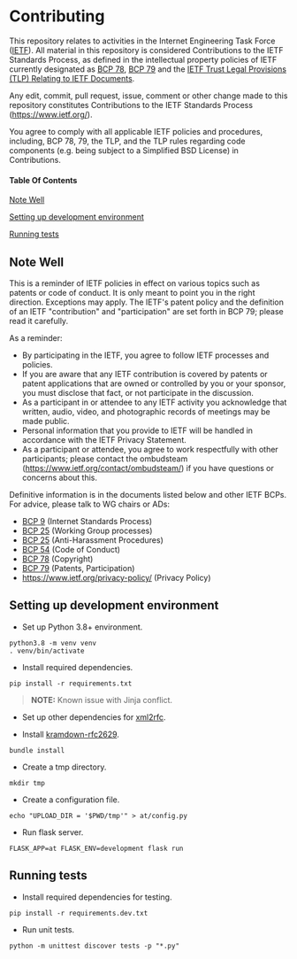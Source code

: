 # Contributing

This repository relates to activities in the Internet Engineering Task Force
([IETF](https://www.ietf.org/)). All material in this repository is considered
Contributions to the IETF Standards Process, as defined in the intellectual
property policies of IETF currently designated as
[BCP 78](https://www.rfc-editor.org/info/bcp78),
[BCP 79](https://www.rfc-editor.org/info/bcp79) and the
[IETF Trust Legal Provisions (TLP) Relating to IETF Documents](http://trustee.ietf.org/trust-legal-provisions.html).

Any edit, commit, pull request, issue, comment or other change made to this
repository constitutes Contributions to the IETF Standards Process
(https://www.ietf.org/).

You agree to comply with all applicable IETF policies and procedures, including,
BCP 78, 79, the TLP, and the TLP rules regarding code components (e.g. being
subject to a Simplified BSD License) in Contributions.

#### Table Of Contents

[Note Well](#note-well)

[Setting up development environment](#setting-up-development-environment)

[Running tests](#running-tests)

## Note Well

This is a reminder of IETF policies in effect on various topics such as patents
or code of conduct. It is only meant to point you in the right direction.
Exceptions may apply. The IETF's patent policy and the definition of an IETF
"contribution" and "participation" are set forth in BCP 79; please read it
carefully.

As a reminder:
 * By participating in the IETF, you agree to follow IETF processes and
policies.
 * If you are aware that any IETF contribution is covered by patents or patent
applications that are owned or controlled by you or your sponsor, you must
disclose that fact, or not participate in the discussion.
 * As a participant in or attendee to any IETF activity you acknowledge that
written, audio, video, and photographic records of meetings may be made public.
 * Personal information that you provide to IETF will be handled in accordance
with the IETF Privacy Statement.
 * As a participant or attendee, you agree to work respectfully with other
participants; please contact the ombudsteam
(https://www.ietf.org/contact/ombudsteam/) if you have questions or concerns
about this.

Definitive information is in the documents listed below and other IETF BCPs.
For advice, please talk to WG chairs or ADs:

* [BCP 9](https://www.rfc-editor.org/info/bcp9) (Internet Standards Process)
* [BCP 25](https://www.rfc-editor.org/info/bcp25) (Working Group processes)
* [BCP 25](https://www.rfc-editor.org/info/bcp25) (Anti-Harassment Procedures)
* [BCP 54](https://www.rfc-editor.org/info/bcp54) (Code of Conduct)
* [BCP 78](https://www.rfc-editor.org/info/bcp78) (Copyright)
* [BCP 79](https://www.rfc-editor.org/info/bcp79) (Patents, Participation)
* https://www.ietf.org/privacy-policy/ (Privacy Policy)

## Setting up development environment

* Set up Python 3.8+ environment.
```
python3.8 -m venv venv
. venv/bin/activate
```

* Install required dependencies.
```
pip install -r requirements.txt
```

> **NOTE:** Known issue with Jinja conflict.

* Set up other dependencies for [xml2rfc](https://pypi.org/project/xml2rfc/).

* Install [kramdown-rfc2629](https://github.com/cabo/kramdown-rfc2629).
```
bundle install
```

* Create a tmp directory.
```
mkdir tmp
```

* Create a configuration file.
```
echo "UPLOAD_DIR = '$PWD/tmp'" > at/config.py
```

* Run flask server.
```
FLASK_APP=at FLASK_ENV=development flask run
```

## Running tests
* Install required dependencies for testing.
```
pip install -r requirements.dev.txt
```

* Run unit tests.
```
python -m unittest discover tests -p "*.py"
```
